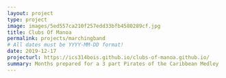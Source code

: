 ```yaml
---
layout: project
type: project
image: images/5ed557ca210f257edd33bfb4580289cf.jpg
title: Clubs Of Manoa
permalink: projects/marchingband
# All dates must be YYYY-MM-DD format!
date: 2019-12-17
projecturl: https://ics314bois.github.io/clubs-of-manoa.github.io/
summary: Months prepared for a 3 part Pirates of the Caribbean Medley
--- 
```

